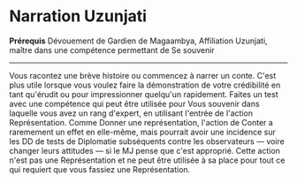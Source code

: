 # Narration Uzunjati

<p><span id="ctl00_MainContent_DetailedOutput"><strong>Prérequis</strong> Dévouement de Gardien de Magaambya, Affiliation Uzunjati, maître dans une compétence permettant de Se souvenir<br></span></p>
<hr>
<p>Vous racontez une brève histoire ou commencez à narrer un conte. C'est plus utile lorsque vous voulez faire la démonstration de votre crédibilité en tant qu'érudit ou pour impressionner quelqu'un rapidement. Faites un test avec une compétence qui peut être utilisée pour Vous souvenir dans laquelle vous avez un rang d'expert, en utilisant l'entrée de l'action Représentation. Comme Donner une représentation, l'action de Conter a raremement un effet en elle-même, mais pourrait avoir une incidence sur les DD de tests de Diplomatie subséquents contre les observateurs — voire changer leurs attitudes — si le MJ pense que c'est approprié. Cette action n'est pas une Représentation et ne peut être utilisée à sa place pour tout ce qui requiert que vous fassiez une Représentation.&nbsp;&nbsp;</p>